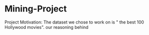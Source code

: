 # Mining-Project
Project Motivation: The dataset we chose to work on is " the best 100 Hollywood movies". our reasoning behind 
